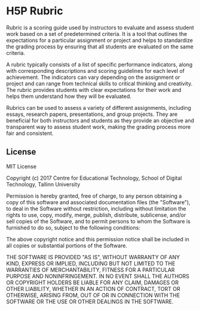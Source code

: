 # H5P Rubric

Rubric is a scoring guide used by instructors to evaluate and assess student work based on a set of predetermined
criteria. It is a tool that outlines the expectations for a particular assignment or project and helps to standardize
the grading process by ensuring that all students are evaluated on the same criteria.

A rubric typically consists of a list of specific performance indicators, along with corresponding descriptions and
scoring guidelines for each level of achievement. The indicators can vary depending on the assignment or project and can
range from technical skills to critical thinking and creativity. The rubric provides students with clear expectations
for their work and helps them understand how they will be evaluated.

Rubrics can be used to assess a variety of different assignments, including essays, research papers, presentations, and
group projects. They are beneficial for both instructors and students as they provide an objective and transparent way
to assess student work, making the grading process more fair and consistent.

## License

MIT License

Copyright (c) 2017 Centre for Educational Technology, School of Digital Technology, Tallinn University

Permission is hereby granted, free of charge, to any person obtaining a copy
of this software and associated documentation files (the "Software"), to deal
in the Software without restriction, including without limitation the rights
to use, copy, modify, merge, publish, distribute, sublicense, and/or sell
copies of the Software, and to permit persons to whom the Software is
furnished to do so, subject to the following conditions:

The above copyright notice and this permission notice shall be included in all
copies or substantial portions of the Software.

THE SOFTWARE IS PROVIDED "AS IS", WITHOUT WARRANTY OF ANY KIND, EXPRESS OR
IMPLIED, INCLUDING BUT NOT LIMITED TO THE WARRANTIES OF MERCHANTABILITY,
FITNESS FOR A PARTICULAR PURPOSE AND NONINFRINGEMENT. IN NO EVENT SHALL THE
AUTHORS OR COPYRIGHT HOLDERS BE LIABLE FOR ANY CLAIM, DAMAGES OR OTHER
LIABILITY, WHETHER IN AN ACTION OF CONTRACT, TORT OR OTHERWISE, ARISING FROM,
OUT OF OR IN CONNECTION WITH THE SOFTWARE OR THE USE OR OTHER DEALINGS IN THE
SOFTWARE.
